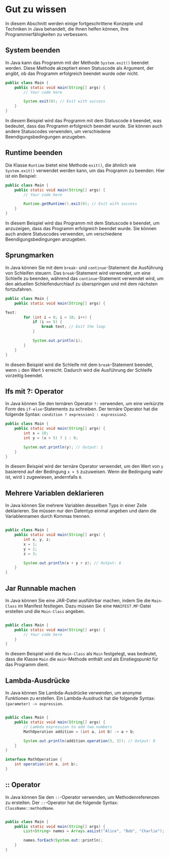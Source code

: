 # Gut zu wissen

In diesem Abschnitt werden einige fortgeschrittene Konzepte und Techniken in Java behandelt, die Ihnen helfen können, Ihre Programmierfähigkeiten zu verbessern.

## System beenden

In Java kann das Programm mit der Methode `System.exit()` beendet werden. Diese Methode akzeptiert einen Statuscode als Argument, der angibt, ob das Programm erfolgreich beendet wurde oder nicht.

```java
public class Main {
    public static void main(String[] args) {
        // Your code here

        System.exit(0); // Exit with success
    }
}
```

In diesem Beispiel wird das Programm mit dem Statuscode `0` beendet, was bedeutet, dass das Programm erfolgreich beendet wurde. Sie können auch andere Statuscodes verwenden, um verschiedene Beendigungsbedingungen anzugeben.

## Runtime beenden

Die Klasse `Runtime` bietet eine Methode `exit()`, die ähnlich wie `System.exit()` verwendet werden kann, um das Programm zu beenden. Hier ist ein Beispiel:

```java
public class Main {
    public static void main(String[] args) {
        // Your code here

        Runtime.getRuntime().exit(0); // Exit with success
    }
}
```

In diesem Beispiel wird das Programm mit dem Statuscode `0` beendet, um anzuzeigen, dass das Programm erfolgreich beendet wurde. Sie können auch andere Statuscodes verwenden, um verschiedene Beendigungsbedingungen anzugeben.

## Sprungmarken

In Java können Sie mit dem `break`- und `continue`-Statement die Ausführung von Schleifen steuern. Das `break`-Statement wird verwendet, um eine Schleife zu beenden, während das `continue`-Statement verwendet wird, um den aktuellen Schleifendurchlauf zu überspringen und mit dem nächsten fortzufahren.

```java
public class Main {
    public static void main(String[] args) {

Test:
        for (int i = 0; i < 10; i++) {
            if (i == 5) {
                break test; // Exit the loop
            }

            System.out.println(i);
        }
    }
}
```

In diesem Beispiel wird die Schleife mit dem `break`-Statement beendet, wenn `i` den Wert `5` erreicht. Dadurch wird die Ausführung der Schleife vorzeitig beendet.

## Ifs mit ?: Operator

In Java können Sie den ternären Operator `?:` verwenden, um eine verkürzte Form des `if-else`-Statements zu schreiben. Der ternäre Operator hat die folgende Syntax: `condition ? expression1 : expression2`.

```java
public class Main {
    public static void main(String[] args) {
        int x = 10;
        int y = (x > 5) ? 1 : 0;

        System.out.println(y); // Output: 1
    }
}
```

In diesem Beispiel wird der ternäre Operator verwendet, um den Wert von `y` basierend auf der Bedingung `x > 5` zuzuweisen. Wenn die Bedingung wahr ist, wird `1` zugewiesen, andernfalls `0`.

## Mehrere Variablen deklarieren

In Java können Sie mehrere Variablen desselben Typs in einer Zeile deklarieren. Sie müssen nur den Datentyp einmal angeben und dann die Variablennamen durch Kommas trennen.

```java

public class Main {
    public static void main(String[] args) {
        int x, y, z;
        x = 1;
        y = 2;
        z = 3;

        System.out.println(x + y + z); // Output: 6
    }
}
```

## Jar Runnable machen

In Java können Sie eine JAR-Datei ausführbar machen, indem Sie die `Main-Class` im Manifest festlegen. Dazu müssen Sie eine `MANIFEST.MF`-Datei erstellen und die `Main-Class` angeben.

```java

public class Main {
    public static void main(String[] args) {
        // Your code here
    }
}
```

In diesem Beispiel wird die `Main-Class` als `Main` festgelegt, was bedeutet, dass die Klasse `Main` die `main`-Methode enthält und als Einstiegspunkt für das Programm dient.

## Lambda-Ausdrücke

In Java können Sie Lambda-Ausdrücke verwenden, um anonyme Funktionen zu erstellen. Ein Lambda-Ausdruck hat die folgende Syntax: `(parameter) -> expression`.

```java

public class Main {
    public static void main(String[] args) {
        // Lambda expression to add two numbers
        MathOperation addition = (int a, int b) -> a + b;

        System.out.println(addition.operation(5, 3)); // Output: 8
    }
}

interface MathOperation {
    int operation(int a, int b);
}
```

## :: Operator

In Java können Sie den `::`-Operator verwenden, um Methodenreferenzen zu erstellen. Der `::`-Operator hat die folgende Syntax: `ClassName::methodName`.

```java

public class Main {
    public static void main(String[] args) {
        List<String> names = Arrays.asList("Alice", "Bob", "Charlie");

        names.forEach(System.out::println);
    }
}
```
